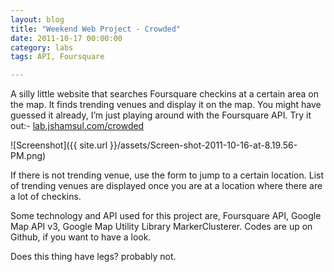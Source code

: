 ```yaml
---
layout: blog
title: "Weekend Web Project - Crowded"
date: 2011-10-17 00:00:00
category: labs
tags: API, Foursquare

---
```


A silly little website that searches Foursquare checkins at a certain area on the map. It finds trending venues and display it on the map. You might have guessed it already, I’m just playing around with the Foursquare API. Try it out:- [lab.jshamsul.com/crowded](http://lab.jshamsul.com/crowded)

![Screenshot]({{ site.url }}/assets/Screen-shot-2011-10-16-at-8.19.56-PM.png)

If there is not trending venue, use the form to jump to a certain location. List of trending venues are displayed once you are at a location where there are a lot of checkins.

Some technology and API used for this project are, Foursquare API, Google Map API v3, Google Map Utility Library MarkerClusterer. Codes are up on Github, if you want to have a look.

Does this thing have legs? probably not.